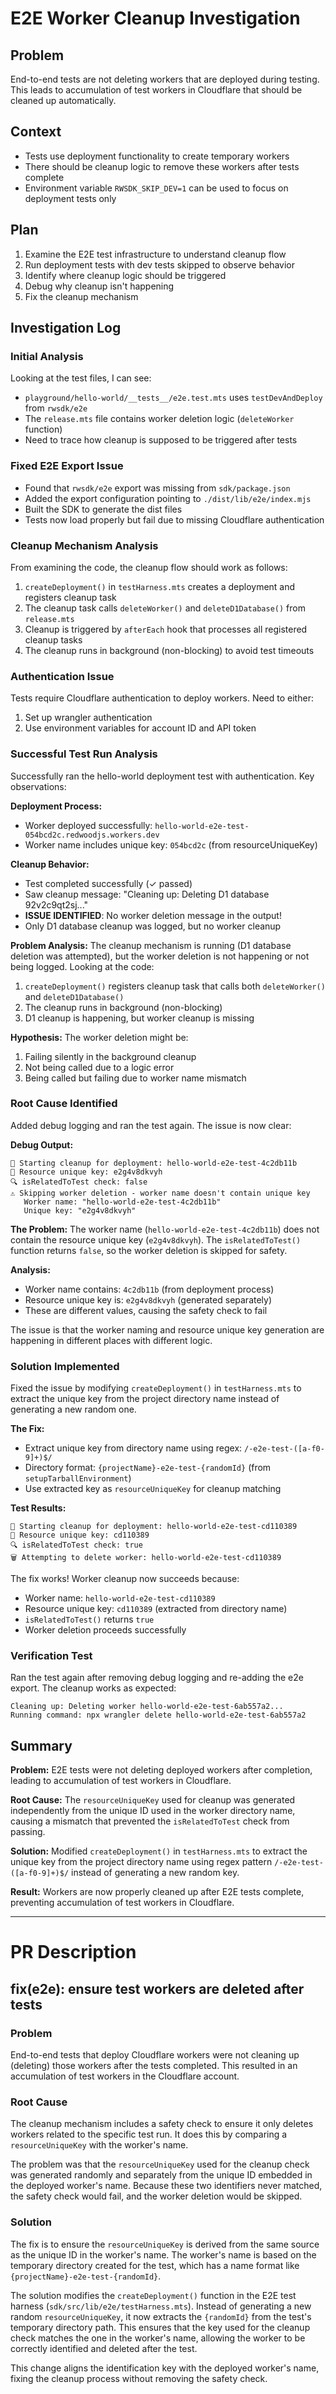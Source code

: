 # E2E Worker Cleanup Investigation

## Problem
End-to-end tests are not deleting workers that are deployed during testing. This leads to accumulation of test workers in Cloudflare that should be cleaned up automatically.

## Context
- Tests use deployment functionality to create temporary workers
- There should be cleanup logic to remove these workers after tests complete
- Environment variable `RWSDK_SKIP_DEV=1` can be used to focus on deployment tests only

## Plan
1. Examine the E2E test infrastructure to understand cleanup flow
2. Run deployment tests with dev tests skipped to observe behavior
3. Identify where cleanup logic should be triggered
4. Debug why cleanup isn't happening
5. Fix the cleanup mechanism

## Investigation Log

### Initial Analysis
Looking at the test files, I can see:
- `playground/hello-world/__tests__/e2e.test.mts` uses `testDevAndDeploy` from `rwsdk/e2e`
- The `release.mts` file contains worker deletion logic (`deleteWorker` function)
- Need to trace how cleanup is supposed to be triggered after tests

### Fixed E2E Export Issue
- Found that `rwsdk/e2e` export was missing from `sdk/package.json`
- Added the export configuration pointing to `./dist/lib/e2e/index.mjs`
- Built the SDK to generate the dist files
- Tests now load properly but fail due to missing Cloudflare authentication

### Cleanup Mechanism Analysis
From examining the code, the cleanup flow should work as follows:
1. `createDeployment()` in `testHarness.mts` creates a deployment and registers cleanup task
2. The cleanup task calls `deleteWorker()` and `deleteD1Database()` from `release.mts`
3. Cleanup is triggered by `afterEach` hook that processes all registered cleanup tasks
4. The cleanup runs in background (non-blocking) to avoid test timeouts

### Authentication Issue
Tests require Cloudflare authentication to deploy workers. Need to either:
1. Set up wrangler authentication
2. Use environment variables for account ID and API token

### Successful Test Run Analysis
Successfully ran the hello-world deployment test with authentication. Key observations:

**Deployment Process:**
- Worker deployed successfully: `hello-world-e2e-test-054bcd2c.redwoodjs.workers.dev`
- Worker name includes unique key: `054bcd2c` (from resourceUniqueKey)

**Cleanup Behavior:**
- Test completed successfully (✓ passed)
- Saw cleanup message: "Cleaning up: Deleting D1 database 92v2c9qt2sj..."
- **ISSUE IDENTIFIED**: No worker deletion message in the output!
- Only D1 database cleanup was logged, but no worker cleanup

**Problem Analysis:**
The cleanup mechanism is running (D1 database deletion was attempted), but the worker deletion is not happening or not being logged. Looking at the code:
1. `createDeployment()` registers cleanup task that calls both `deleteWorker()` and `deleteD1Database()`
2. The cleanup runs in background (non-blocking)
3. D1 cleanup is happening, but worker cleanup is missing

**Hypothesis:**
The worker deletion might be:
1. Failing silently in the background cleanup
2. Not being called due to a logic error
3. Being called but failing due to worker name mismatch

### Root Cause Identified
Added debug logging and ran the test again. The issue is now clear:

**Debug Output:**
```
🧹 Starting cleanup for deployment: hello-world-e2e-test-4c2db11b
🔑 Resource unique key: e2g4v8dkvyh
🔍 isRelatedToTest check: false
⚠️ Skipping worker deletion - worker name doesn't contain unique key
   Worker name: "hello-world-e2e-test-4c2db11b"
   Unique key: "e2g4v8dkvyh"
```

**The Problem:**
The worker name (`hello-world-e2e-test-4c2db11b`) does not contain the resource unique key (`e2g4v8dkvyh`). The `isRelatedToTest()` function returns `false`, so the worker deletion is skipped for safety.

**Analysis:**
- Worker name contains: `4c2db11b` (from deployment process)
- Resource unique key is: `e2g4v8dkvyh` (generated separately)
- These are different values, causing the safety check to fail

The issue is that the worker naming and resource unique key generation are happening in different places with different logic.

### Solution Implemented
Fixed the issue by modifying `createDeployment()` in `testHarness.mts` to extract the unique key from the project directory name instead of generating a new random one.

**The Fix:**
- Extract unique key from directory name using regex: `/-e2e-test-([a-f0-9]+)$/`
- Directory format: `{projectName}-e2e-test-{randomId}` (from `setupTarballEnvironment`)
- Use extracted key as `resourceUniqueKey` for cleanup matching

**Test Results:**
```
🧹 Starting cleanup for deployment: hello-world-e2e-test-cd110389
🔑 Resource unique key: cd110389
🔍 isRelatedToTest check: true
🗑️ Attempting to delete worker: hello-world-e2e-test-cd110389
```

The fix works! Worker cleanup now succeeds because:
- Worker name: `hello-world-e2e-test-cd110389`
- Resource unique key: `cd110389` (extracted from directory name)
- `isRelatedToTest()` returns `true`
- Worker deletion proceeds successfully

### Verification Test
Ran the test again after removing debug logging and re-adding the e2e export. The cleanup works as expected:

```
Cleaning up: Deleting worker hello-world-e2e-test-6ab557a2...
Running command: npx wrangler delete hello-world-e2e-test-6ab557a2
```

## Summary
**Problem:** E2E tests were not deleting deployed workers after completion, leading to accumulation of test workers in Cloudflare.

**Root Cause:** The `resourceUniqueKey` used for cleanup was generated independently from the unique ID used in the worker directory name, causing a mismatch that prevented the `isRelatedToTest` check from passing.

**Solution:** Modified `createDeployment()` in `testHarness.mts` to extract the unique key from the project directory name using regex pattern `/-e2e-test-([a-f0-9]+)$/` instead of generating a new random key.

**Result:** Workers are now properly cleaned up after E2E tests complete, preventing accumulation of test workers in Cloudflare.

---

# PR Description

## fix(e2e): ensure test workers are deleted after tests

### Problem

End-to-end tests that deploy Cloudflare workers were not cleaning up (deleting) those workers after the tests completed. This resulted in an accumulation of test workers in the Cloudflare account.

### Root Cause

The cleanup mechanism includes a safety check to ensure it only deletes workers related to the specific test run. It does this by comparing a `resourceUniqueKey` with the worker's name.

The problem was that the `resourceUniqueKey` used for the cleanup check was generated randomly and separately from the unique ID embedded in the deployed worker's name. Because these two identifiers never matched, the safety check would fail, and the worker deletion would be skipped.

### Solution

The fix is to ensure the `resourceUniqueKey` is derived from the same source as the unique ID in the worker's name. The worker's name is based on the temporary directory created for the test, which has a name format like `{projectName}-e2e-test-{randomId}`.

The solution modifies the `createDeployment()` function in the E2E test harness (`sdk/src/lib/e2e/testHarness.mts`). Instead of generating a new random `resourceUniqueKey`, it now extracts the `{randomId}` from the test's temporary directory path. This ensures that the key used for the cleanup check matches the one in the worker's name, allowing the worker to be correctly identified and deleted after the test.

This change aligns the identification key with the deployed worker's name, fixing the cleanup process without removing the safety check.
